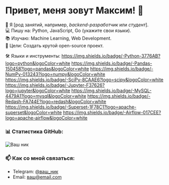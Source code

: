 # Привет, меня зовут Максим! 👋  

🚀 Я [род занятий, например, *backend-разработчик* или *студент*].  
💻 Пишу на: Python, JavaScript, Go (укажите свои языки).  
📚 Изучаю: Machine Learning, Web Development.  
🎯 Цели: Создать крутой open-source проект.  

🛠 Языки и инструменты:
https://img.shields.io/badge/-Python-3776AB?logo=python&logoColor=white
https://img.shields.io/badge/-Pandas-150458?logo=pandas&logoColor=white
https://img.shields.io/badge/-NumPy-013243?logo=numpy&logoColor=white
https://img.shields.io/badge/-SciPy-8CAAE6?logo=scipy&logoColor=white
https://img.shields.io/badge/-Jupyter-F37626?logo=jupyter&logoColor=white
https://img.shields.io/badge/-MySQL-4479A1?logo=mysql&logoColor=white
https://img.shields.io/badge/-Redash-FA744E?logo=redash&logoColor=white
https://img.shields.io/badge/-Superset-1F78C1?logo=apache-superset&logoColor=white
https://img.shields.io/badge/-Airflow-017CEE?logo=apache-airflow&logoColor=white



### 📊 Статистика GitHub:  
![Ваш ник](https://github-readme-stats.vercel.app/api?username=ваш-ник&show_icons=true&theme=radical)

### 📫 Как со мной связаться:  
- Telegram: [@ваш_ник](https://t.me/ваш_ник)  
- Email: ваш@email.com  

